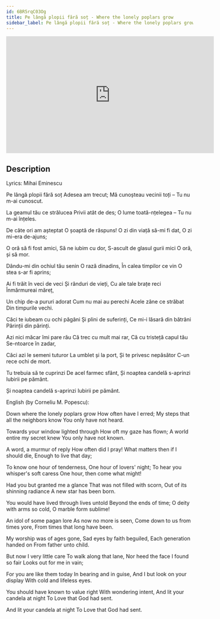 ```yaml
---
id: 6BR5rqC03Og
title: Pe lângă plopii fără soț - Where the lonely poplars grow
sidebar_label: Pe lângă plopii fără soț - Where the lonely poplars grow
---
```


<iframe
  width="560"
  height="315"
  src="https://www.youtube.com/embed/6BR5rqC03Og"
  title="YouTube video player"
  frameborder="0"
  allow="accelerometer; autoplay; clipboard-write; encrypted-media; gyroscope; picture-in-picture; web-share"
  referrerpolicy="strict-origin-when-cross-origin"
  allowfullscreen
></iframe>

## Description

Lyrics: Mihai Eminescu

Pe lângă plopii fără soț
Adesea am trecut;
Mă cunoșteau vecinii toți –
Tu nu m-ai cunoscut.

La geamul tău ce strălucea
Privii atât de des;
O lume toată-nțelegea –
Tu nu m-ai înțeles.

De câte ori am așteptat
O șoaptă de răspuns!
O zi din viață să-mi fi dat,
O zi mi-era de-ajuns;

O oră să fi fost amici,
Să ne iubim cu dor,
S-ascult de glasul gurii mici
O oră, și să mor.

Dându-mi din ochiul tău senin
O rază dinadins,
În calea timpilor ce vin
O stea s-ar fi aprins;

Ai fi trăit în veci de veci
Și rânduri de vieți,
Cu ale tale brațe reci
Înmărmureai măreț,

Un chip de-a pururi adorat
Cum nu mai au perechi
Acele zâne ce străbat
Din timpurile vechi.

Căci te iubeam cu ochi păgâni
Și plini de suferinți,
Ce mi-i lăsară din bătrâni
Părinții din părinți.

Azi nici măcar îmi pare rău
Că trec cu mult mai rar,
Că cu tristeță capul tău
Se-ntoarce în zadar,

Căci azi le semeni tuturor
La umblet și la port,
Și te privesc nepăsător
C-un rece ochi de mort.

Tu trebuia să te cuprinzi
De acel farmec sfânt,
Și noaptea candelă s-aprinzi
Iubirii pe pământ.

Și noaptea candelă s-aprinzi
Iubirii pe pământ.

English (by Corneliu M. Popescu):

Down where the lonely poplars grow 
How often have I erred; 
My steps that all the neighbors know 
You only have not heard. 

Towards your window lighted through 
How oft my gaze has flown; 
A world entire my secret knew 
You only have not known. 

A word, a murmur of reply 
How often did I pray! 
What matters then if I should die, 
Enough to live that day; 

To know one hour of tenderness, 
One hour of lovers' night; 
To hear you whisper's soft caress 
One hour, then come what might! 

Had you but granted me a glance 
That was not filled with scorn, 
Out of its shinning radiance 
A new star has been born. 

You would have lived through lives untold 
Beyond the ends of time; 
O deity with arms so cold, 
O marble form sublime! 

An idol of some pagan lore 
As now no more is seen, 
Come down to us from times yore, 
From times that long have been. 

My worship was of ages gone, 
Sad eyes by faith beguiled, 
Each generation handed on 
From father unto child.

But now I very little care 
To walk along that lane, 
Nor heed the face I found so fair 
Looks out for me in vain; 

For you are like them today 
In bearing and in guise, 
And I but look on your display 
With cold and lifeless eyes. 

You should have known to value right 
With wondering intent, 
And lit your candela at night 
To Love that God had sent.

And lit your candela at night 
To Love that God had sent.
